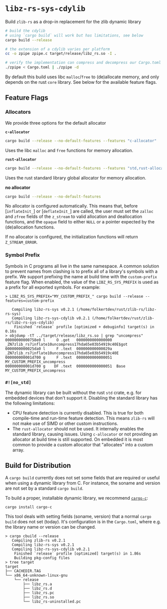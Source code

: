 # `libz-rs-sys-cdylib`

Build `zlib-rs` as a drop-in replacement for the zlib dynamic library

```sh
# build the cdylib
# using `cargo build` will work but has limitations, see below
cargo build --release

# the extension of a cdylib varies per platform
cc -o zpipe zpipe.c target/release/libz_rs.so -I .

# verify the implementation can compress and decompress our Cargo.toml
./zpipe < Cargo.toml | ./zpipe -d
```

By default this build uses libc `malloc`/`free` to (de)allocate memory, and only depends on the rust `core` library.
See below for the available feature flags.

## Feature Flags

### Allocators

We provide three options for the default allocator

**`c-allocator`**

```sh
cargo build --release --no-default-features --features "c-allocator"
```

Uses the libc `malloc` and `free` functions for memory allocation.

**`rust-allocator`**

```sh
cargo build --release --no-default-features --features "std,rust-allocator"
```
Uses the rust standard library global allocator for memory allocation.

**no allocator**

```sh
cargo build --release --no-default-features
```

No allocator is configured automatically. This means that, before [`inflateInit_`] or [`deflateInit_`] are called,
the user must set the `zalloc` and `zfree` fields of the `z_stream` to valid allocation and deallocation functions,
and the `opaque` field to either `NULL` or a pointer expected by the (de)allocation functions.

If no allocator is configured, the initialization functions will return `Z_STREAM_ERROR`.

### Symbol Prefix

Symbols in C programs all live in the same namespace. A common solution to prevent names from clashing is to prefix
all of a library's symbols with a prefix. We support prefixing the name at build time with the `custom-prefix` feature
flag. When enabled, the value of the `LIBZ_RS_SYS_PREFIX` is used as a prefix for all exported symbols. For example:

```ignore
> LIBZ_RS_SYS_PREFIX="MY_CUSTOM_PREFIX_" cargo build --release --features=custom-prefix

   Compiling libz-rs-sys v0.2.1 (/home/folkertdev/rust/zlib-rs/libz-rs-sys)
   Compiling libz-rs-sys-cdylib v0.2.1 (/home/folkertdev/rust/zlib-rs/libz-rs-sys-cdylib)
    Finished `release` profile [optimized + debuginfo] target(s) in 0.16s
> objdump -tT ../target/release/libz_rs.so | grep "uncompress"
00000000000758e0 l     O .got	0000000000000000              _ZN7zlib_rs7inflate10uncompress17hda65e03b54919c40E$got
0000000000025da0 l     F .text	000000000000029a              _ZN7zlib_rs7inflate10uncompress17hda65e03b54919c40E
000000000001d700 g     F .text	0000000000000051              MY_CUSTOM_PREFIX_uncompress
000000000001d700 g    DF .text	0000000000000051  Base        MY_CUSTOM_PREFIX_uncompress
```

### `#![no_std]`

The dynamic library can be built without the rust `std` crate, e.g. for embedded devices that don't support it. Disabling
the standard library has the following limitations:

- CPU feature detection is currently disabled. This is true for both compile-time and run-time feature detection.
    This means `zlib-rs` will not make use of SIMD or other custom instructions.
- The `rust-allocator` should not be used. It internally enables the standard library, causing issues. Using `c-allocator`
    or not providing an allocator at build time is still supported. On embedded it is most common to provide a custom allocator
    that "allocates" into a custom array.

## Build for Distribution

A `cargo build` currently does not set some fields that are required or useful when using a dynamic library from C.
For instance, the soname and version are not set by a standard `cargo build`.

To build a proper, installable dynamic library, we recommend [`cargo-c`](https://github.com/lu-zero/cargo-c):

```
cargo install cargo-c
```

This tool deals with setting fields (soname, version) that a normal `cargo build` does not set (today).
It's configuration is in the `Cargo.toml`, where e.g. the library name or version can be changed.

```
> cargo cbuild --release
   Compiling zlib-rs v0.2.1
   Compiling libz-rs-sys v0.2.1
   Compiling libz-rs-sys-cdylib v0.2.1
    Finished `release` profile [optimized] target(s) in 1.86s
    Building pkg-config files
> tree target
target
├── CACHEDIR.TAG
└── x86_64-unknown-linux-gnu
    └── release
        ├── libz_rs.a
        ├── libz_rs.d
        ├── libz_rs.pc
        ├── libz_rs.so
        └── libz_rs-uninstalled.pc
```
